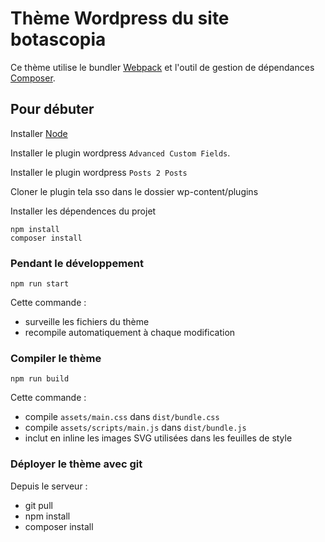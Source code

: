 # Thème Wordpress du site botascopia

Ce thème utilise le bundler [Webpack](https://webpack.github.io) et l'outil de
gestion de dépendances [Composer](https://getcomposer.org).

## Pour débuter

Installer [Node](https://nodejs.org)

Installer le plugin wordpress `Advanced Custom Fields`.

Installer le plugin wordpress `Posts 2 Posts`

Cloner le plugin tela sso dans le dossier wp-content/plugins

Installer les dépendences du projet

    npm install
    composer install


### Pendant le développement

    npm run start

Cette commande :
- surveille les fichiers du thème
- recompile automatiquement à chaque modification

### Compiler le thème

    npm run build

Cette commande :
- compile `assets/main.css` dans `dist/bundle.css`
- compile `assets/scripts/main.js` dans `dist/bundle.js`
- inclut en inline les images SVG utilisées dans les feuilles de style

### Déployer le thème avec git

Depuis le serveur :

  - git pull
  - npm install
  - composer install

